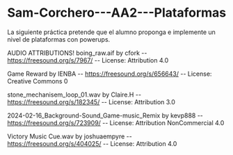 # Sam-Corchero---AA2---Plataformas
La siguiente práctica pretende que el alumno proponga e implemente un nivel de plataformas con powerups.

AUDIO ATTRIBUTIONS!
boing_raw.aif by cfork 
-- https://freesound.org/s/7967/ -- 
License: Attribution 4.0

Game Reward by IENBA 
-- https://freesound.org/s/656643/ -- 
License: Creative Commons 0

stone_mechanisem_loop_01.wav by Claire.H 
-- https://freesound.org/s/182345/ -- 
License: Attribution 3.0

2024-02-16_Background-Sound_Game-music_Remix by kevp888 
-- https://freesound.org/s/723909/ -- 
License: Attribution NonCommercial 4.0

Victory Music Cue.wav by joshuaempyre 
-- https://freesound.org/s/404025/ -- 
License: Attribution 4.0